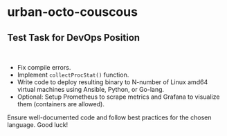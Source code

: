 # urban-octo-couscous

## Test Task for DevOps Position

 

- Fix compile errors.
- Implement `collectProcStat()` function.
- Write code to deploy resulting binary to N-number of Linux amd64 virtual machines using Ansible, Python, or Go-lang.
- Optional: Setup Prometheus to scrape metrics and Grafana to visualize them (containers are allowed).

Ensure well-documented code and follow best practices for the chosen language. Good luck!
